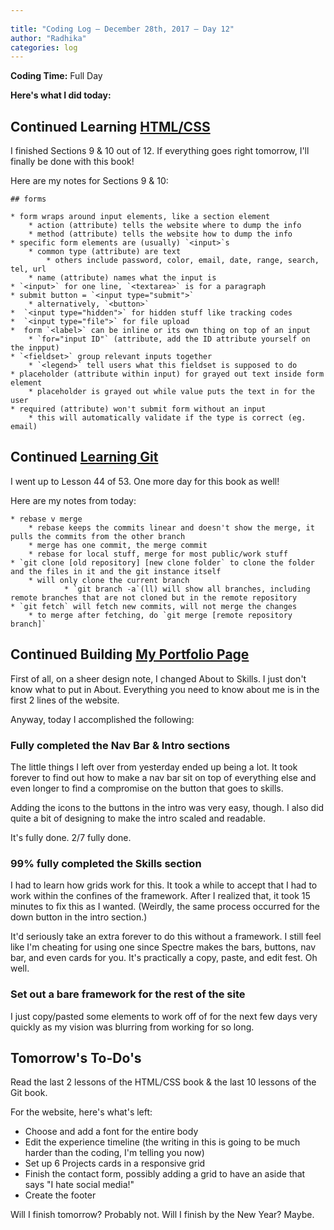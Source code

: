 ```yaml
---
 
title: "Coding Log — December 28th, 2017 — Day 12"
author: "Radhika"
categories: log
---
```


**Coding Time:** Full Day


**Here's what I did today:**

## Continued Learning [HTML/CSS](https://learn.shayhowe.com/html-css/)

I finished Sections 9 & 10 out of 12. If everything goes right tomorrow, I'll finally be done with this book!

Here are my notes for Sections 9 & 10:

```
## forms

* form wraps around input elements, like a section element
	* action (attribute) tells the website where to dump the info
	* method (attribute) tells the website how to dump the info
* specific form elements are (usually) `<input>`s
	* common type (attribute) are text
		* others include password, color, email, date, range, search, tel, url
	* name (attribute) names what the input is
* `<input>` for one line, `<textarea>` is for a paragraph
* submit button = `<input type="submit">`
	* alternatively, `<button>`
*  `<input type="hidden">` for hidden stuff like tracking codes
*  `<input type="file">` for file upload
*  form `<label>` can be inline or its own thing on top of an input
    * `for="input ID"` (attribute, add the ID attribute yourself on the inpput)
* `<fieldset>` group relevant inputs together
	* `<legend>` tell users what this fieldset is supposed to do
* placeholder (attribute within input) for grayed out text inside form element
	* placeholder is grayed out while value puts the text in for the user
* required (attribute) won't submit form without an input
	* this will automatically validate if the type is correct (eg. email)
```

## Continued [Learning Git](http://gitimmersion.com)

I went up to Lesson 44 of 53. One more day for this book as well! 

Here are my notes from today:

```
* rebase v merge
	* rebase keeps the commits linear and doesn't show the merge, it pulls the commits from the other branch
	* merge has one commit, the merge commit
	* rebase for local stuff, merge for most public/work stuff
* `git clone [old repository] [new clone folder` to clone the folder and the files in it and the git instance itself 
 	* will only clone the current branch
			* `git branch -a`(ll) will show all branches, including remote branches that are not cloned but in the remote repository
* `git fetch` will fetch new commits, will not merge the changes
	* to merge after fetching, do `git merge [remote repository branch]`
```


## Continued Building [My Portfolio Page](https://www.freecodecamp.org/challenges/build-a-personal-portfolio-webpage)

First of all, on a sheer design note, I changed About to Skills. I just don't know what to put in About. Everything you need to know about me is in the first 2 lines of the website.

Anyway, today I accomplished the following:

###  Fully completed the Nav Bar & Intro sections

The little things I left over from yesterday ended up being a lot. It took forever to find out how to make a nav bar sit on top of everything else and even longer to find a compromise on the button that goes to skills.

Adding the icons to the buttons in the intro was very easy, though. I also did quite a bit of designing to make the intro scaled and readable. 

It's fully done. 2/7 fully done.

### 99% fully completed the Skills section

I had to learn how grids work for this. It took a while to accept that I had to work within the confines of the framework. After I realized that, it took 15 minutes to fix this as I wanted. (Weirdly, the same process occurred for the down button in the intro section.)

It'd seriously take an extra forever to do this without a framework. I still feel like I'm cheating for using one since Spectre makes the bars, buttons, nav bar, and even cards for you. It's practically a copy, paste, and edit fest. Oh well.

### Set out a bare framework for the rest of the site

I just copy/pasted some elements to work off of for the next few days very quickly as my vision was blurring from working for so long.

## Tomorrow's To-Do's

Read the last 2 lessons of the HTML/CSS book & the last 10 lessons of the Git book.

For the website, here's what's left:

- Choose and add a font for the entire body
- Edit the experience timeline (the writing in this is going to be much harder than the coding, I'm telling you now)
- Set up 6 Projects cards in a responsive grid
- Finish the contact form, possibly adding a grid to have an aside that says "I hate social media!" 
- Create the footer

Will I finish tomorrow? Probably not. Will I finish by the New Year? Maybe.